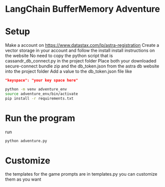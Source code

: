 # LangChain BufferMemory Adventure

# Setup
Make a account on https://www.datastax.com/lp/astra-registration
Create a vector storage in your account and follow the install install instructions on the website
No need  to copy the python script that is cassandr_db_connect.py in the project folder
Place both your downloaded secure-connect bundle zip and the db_token.json from the astra db website into the project folder
Add a value to the db_token.json file like 

```json
"keyspace": "your key space here"
```

```bash
python -m venv adventure_env
source adventure_env/bin/activate
pip install -r requirements.txt
```
# Run the program
run 
```bash
python adventure.py
```

# Customize

the templates for the game prompts are in templates.py
you can customize them as you want
